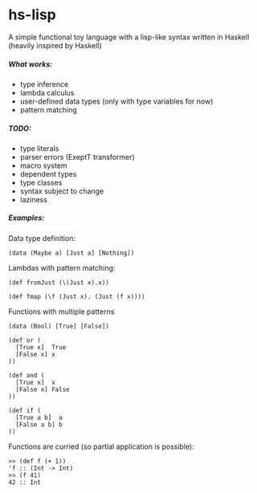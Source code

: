 # hs-lisp
A simple functional toy language with a lisp-like syntax written in Haskell
(heavily inspired by Haskell)

##### What works:
- type inference
- lambda calculus
- user-defined data types (only with type variables for now)
- pattern matching

##### TODO:
- type literals
- parser errors (ExeptT transformer)
- macro system
- dependent types
- type classes
- syntax subject to change
- laziness

##### Examples:
Data type definition:
```
(data (Maybe a) [Just a] [Nothing])
```

Lambdas with pattern matching:
```
(def fromJust (\(Just x).x))

(def fmap (\f (Just x). (Just (f x))))
```

Functions with multiple patterns
```
(data (Bool) [True] [False])

(def or (
  [True x]  True
  [False x] x
))

(def and (
  [True x]  x
  [False x] False
))

(def if (
  [True a b]  a
  [False a b] b
))
```

Functions are curried (so partial application is possible):
```
>> (def f (+ 1))
'f :: (Int -> Int)
>> (f 41)
42 :: Int
```
